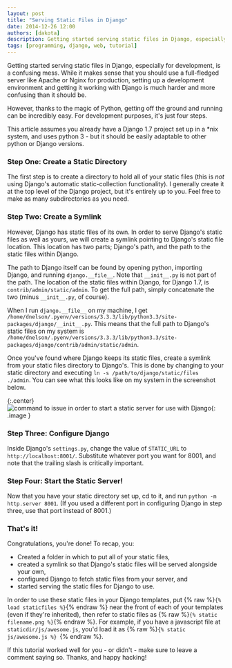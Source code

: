 ```yaml
---
layout: post
title: "Serving Static Files in Django"
date: 2014-12-26 12:00
authors: [dakota]
description: Getting started serving static files in Django, especially for development, is a confusing mess. However, it doesn't have to be so hard - you can serve all the static files you need after only four simple steps.
tags: [programming, django, web, tutorial]
---
```


Getting started serving static files in Django, especially for development, is a confusing mess. While it makes sense that you should use a full-fledged server like Apache or Nginx for production, setting up a development environment and getting it working with Django is much harder and more confusing than it should be.

However, thanks to the magic of Python, getting off the ground and running can be incredibly easy. For development purposes, it's just four steps.

This article assumes you already have a Django 1.7 project set up in a \*nix system, and uses python 3 - but it should be easily adaptable to other python or Django versions.

### Step One: Create a Static Directory
The first step is to  create a directory to hold all of your static files (this is *not* using Django's automatic static-collection functionality). I generally create it at the top level of the Django project, but it's entirely up to you. Feel free to make as many subdirectories as you need.

### Step Two: Create a Symlink
However, Django has static files of its own. In order to serve Django's static files as well as yours, we will create a symlink pointing to Django's static file location. This location has two parts; Django's path, and the path to the static files within Django.

The path to Django itself can be found by opening python, importing Django, and running `django.__file__`. Note that `__init__.py` is not part of the path. The location of the static files within Django, for Django 1.7, is `contrib/admin/static/admin`. To get the full path, simply concatenate the two (minus `__init__.py`, of course).

When I run `django.__file__` on my machine, I get `/home/dnelson/.pyenv/versions/3.3.3/lib/python3.3/site-packages/django/__init__.py`. This means that the full path to Django's static files on my system is `/home/dnelson/.pyenv/versions/3.3.3/lib/python3.3/site-packages/django/contrib/admin/static/admin`.

Once you've found where Django keeps its static files, create a symlink from your static files directory to Django's. This is done by changing to your static directory and executing `ln -s /path/to/django/static/files ./admin`. You can see what this looks like on my system in the screenshot below.

{:.center}
![command to issue in order to start a static server for use with Django]({{site.url}}/assets/django-static-symlink.png){: .image }

### Step Three: Configure Django

Inside Django's `settings.py`, change the value of `STATIC_URL` to `http://localhost:8001/`. Substitute whatever port you want for 8001, and note that the trailing slash is critically important.

### Step Four: Start the Static Server!
Now that you have your static directory set up, cd to it, and run `python -m http.server 8001`. (If you used a different port in configuring Django in step three, use that port instead of 8001.)

### That's it!
Congratulations, you're done! To recap, you:

  + Created a folder in which to put all of your static files,
  + created a symlink so that Django's static files will be served alongside your own,
  + configured Django to fetch static files from your server, and
  + started serving the static files for Django to use.

In order to use these static files in your Django templates, put {% raw %}`{% load staticfiles %}`{% endraw %} near the front of each of your templates (even if they're inherited), then refer to static files as {% raw %}`{% static filename.png %}`{% endraw %}. For example, if you have a javascript file at `staticdir/js/awesome.js`, you'd load it as {% raw %}`{% static js/awesome.js %} `{% endraw %}.

If this tutorial worked well for you - or didn't - make sure to leave a comment saying so. Thanks, and happy hacking!
